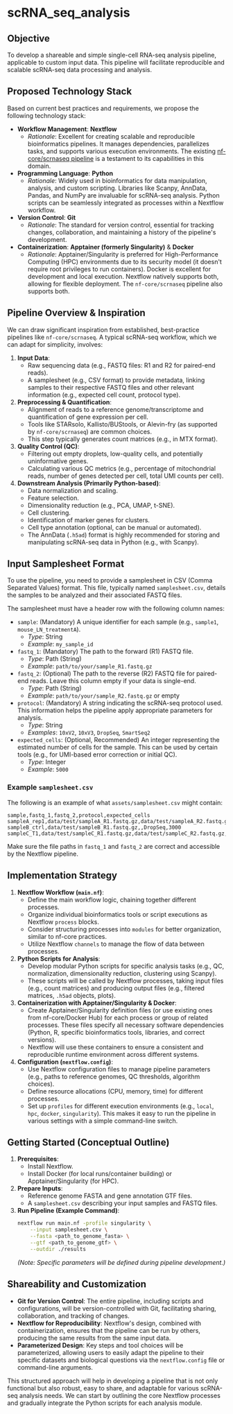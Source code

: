 # scRNA_seq_analysis

## Objective

To develop a shareable and simple single-cell RNA-seq analysis pipeline, applicable to custom input data. This pipeline will facilitate reproducible and scalable scRNA-seq data processing and analysis.

## Proposed Technology Stack

Based on current best practices and requirements, we propose the following technology stack:

*   **Workflow Management**: **Nextflow**
    *   *Rationale*: Excellent for creating scalable and reproducible bioinformatics pipelines. It manages dependencies, parallelizes tasks, and supports various execution environments. The existing [nf-core/scrnaseq pipeline](r) is a testament to its capabilities in this domain.
*   **Programming Language**: **Python**
    *   *Rationale*: Widely used in bioinformatics for data manipulation, analysis, and custom scripting. Libraries like Scanpy, AnnData, Pandas, and NumPy are invaluable for scRNA-seq analysis. Python scripts can be seamlessly integrated as processes within a Nextflow workflow.
*   **Version Control**: **Git**
    *   *Rationale*: The standard for version control, essential for tracking changes, collaboration, and maintaining a history of the pipeline's development.
*   **Containerization**: **Apptainer (formerly Singularity)** & **Docker**
    *   *Rationale*: Apptainer/Singularity is preferred for High-Performance Computing (HPC) environments due to its security model (it doesn't require root privileges to run containers). Docker is excellent for development and local execution. Nextflow natively supports both, allowing for flexible deployment. The `nf-core/scrnaseq` pipeline also supports both.

## Pipeline Overview & Inspiration

We can draw significant inspiration from established, best-practice pipelines like `nf-core/scrnaseq`. A typical scRNA-seq workflow, which we can adapt for simplicity, involves:

1.  **Input Data**:
    *   Raw sequencing data (e.g., FASTQ files: R1 and R2 for paired-end reads).
    *   A samplesheet (e.g., CSV format) to provide metadata, linking samples to their respective FASTQ files and other relevant information (e.g., expected cell count, protocol type).
2.  **Preprocessing & Quantification**:
    *   Alignment of reads to a reference genome/transcriptome and quantification of gene expression per cell.
    *   Tools like STARsolo, Kallisto/BUStools, or Alevin-fry (as supported by `nf-core/scrnaseq`) are common choices.
    *   This step typically generates count matrices (e.g., in MTX format).
3.  **Quality Control (QC)**:
    *   Filtering out empty droplets, low-quality cells, and potentially uninformative genes.
    *   Calculating various QC metrics (e.g., percentage of mitochondrial reads, number of genes detected per cell, total UMI counts per cell).
4.  **Downstream Analysis (Primarily Python-based)**:
    *   Data normalization and scaling.
    *   Feature selection.
    *   Dimensionality reduction (e.g., PCA, UMAP, t-SNE).
    *   Cell clustering.
    *   Identification of marker genes for clusters.
    *   Cell type annotation (optional, can be manual or automated).
    *   The AnnData (`.h5ad`) format is highly recommended for storing and manipulating scRNA-seq data in Python (e.g., with Scanpy).

## Input Samplesheet Format

To use the pipeline, you need to provide a samplesheet in CSV (Comma Separated Values) format. This file, typically named `samplesheet.csv`, details the samples to be analyzed and their associated FASTQ files.

The samplesheet must have a header row with the following column names:

*   `sample`: (Mandatory) A unique identifier for each sample (e.g., `sample1`, `mouse_LN_treatmentA`).
    *   *Type*: String
    *   *Example*: `my_sample_id`
*   `fastq_1`: (Mandatory) The path to the forward (R1) FASTQ file.
    *   *Type*: Path (String)
    *   *Example*: `path/to/your/sample_R1.fastq.gz`
*   `fastq_2`: (Optional) The path to the reverse (R2) FASTQ file for paired-end reads. Leave this column empty if your data is single-end.
    *   *Type*: Path (String)
    *   *Example*: `path/to/your/sample_R2.fastq.gz` or empty
*   `protocol`: (Mandatory) A string indicating the scRNA-seq protocol used. This information helps the pipeline apply appropriate parameters for analysis.
    *   *Type*: String
    *   *Examples*: `10xV2`, `10xV3`, `DropSeq`, `SmartSeq2`
*   `expected_cells`: (Optional, Recommended) An integer representing the estimated number of cells for the sample. This can be used by certain tools (e.g., for UMI-based error correction or initial QC).
    *   *Type*: Integer
    *   *Example*: `5000`

### Example `samplesheet.csv`

The following is an example of what `assets/samplesheet.csv` might contain:

```csv
sample,fastq_1,fastq_2,protocol,expected_cells
sampleA_rep1,data/test/sampleA_R1.fastq.gz,data/test/sampleA_R2.fastq.gz,10xV3,5000
sampleB_ctrl,data/test/sampleB_R1.fastq.gz,,DropSeq,3000
sampleC_T1,data/test/sampleC_R1.fastq.gz,data/test/sampleC_R2.fastq.gz,10xV3,8000
```

Make sure the file paths in `fastq_1` and `fastq_2` are correct and accessible by the Nextflow pipeline.

## Implementation Strategy

1.  **Nextflow Workflow (`main.nf`)**:
    *   Define the main workflow logic, chaining together different processes.
    *   Organize individual bioinformatics tools or script executions as Nextflow `process` blocks.
    *   Consider structuring processes into `modules` for better organization, similar to nf-core practices.
    *   Utilize Nextflow `channels` to manage the flow of data between processes.
2.  **Python Scripts for Analysis**:
    *   Develop modular Python scripts for specific analysis tasks (e.g., QC, normalization, dimensionality reduction, clustering using Scanpy).
    *   These scripts will be called by Nextflow processes, taking input files (e.g., count matrices) and producing output files (e.g., filtered matrices, `.h5ad` objects, plots).
3.  **Containerization with Apptainer/Singularity & Docker**:
    *   Create Apptainer/Singularity definition files (or use existing ones from nf-core/Docker Hub) for each process or group of related processes. These files specify all necessary software dependencies (Python, R, specific bioinformatics tools, libraries, and correct versions).
    *   Nextflow will use these containers to ensure a consistent and reproducible runtime environment across different systems.
4.  **Configuration (`nextflow.config`)**:
    *   Use Nextflow configuration files to manage pipeline parameters (e.g., paths to reference genomes, QC thresholds, algorithm choices).
    *   Define resource allocations (CPU, memory, time) for different processes.
    *   Set up `profiles` for different execution environments (e.g., `local`, `hpc`, `docker`, `singularity`). This makes it easy to run the pipeline in various settings with a simple command-line switch.

## Getting Started (Conceptual Outline)

1.  **Prerequisites**:
    *   Install Nextflow.
    *   Install Docker (for local runs/container building) or Apptainer/Singularity (for HPC).
2.  **Prepare Inputs**:
    *   Reference genome FASTA and gene annotation GTF files.
    *   A `samplesheet.csv` describing your input samples and FASTQ files.
3.  **Run Pipeline (Example Command)**:
    ```bash
    nextflow run main.nf -profile singularity \
        --input samplesheet.csv \
        --fasta <path_to_genome_fasta> \
        --gtf <path_to_genome_gtf> \
        --outdir ./results
    ```
    *(Note: Specific parameters will be defined during pipeline development.)*

## Shareability and Customization

*   **Git for Version Control**: The entire pipeline, including scripts and configurations, will be version-controlled with Git, facilitating sharing, collaboration, and tracking of changes.
*   **Nextflow for Reproducibility**: Nextflow's design, combined with containerization, ensures that the pipeline can be run by others, producing the same results from the same input data.
*   **Parameterized Design**: Key steps and tool choices will be parameterized, allowing users to easily adapt the pipeline to their specific datasets and biological questions via the `nextflow.config` file or command-line arguments.

This structured approach will help in developing a pipeline that is not only functional but also robust, easy to share, and adaptable for various scRNA-seq analysis needs. We can start by outlining the core Nextflow processes and gradually integrate the Python scripts for each analysis module.